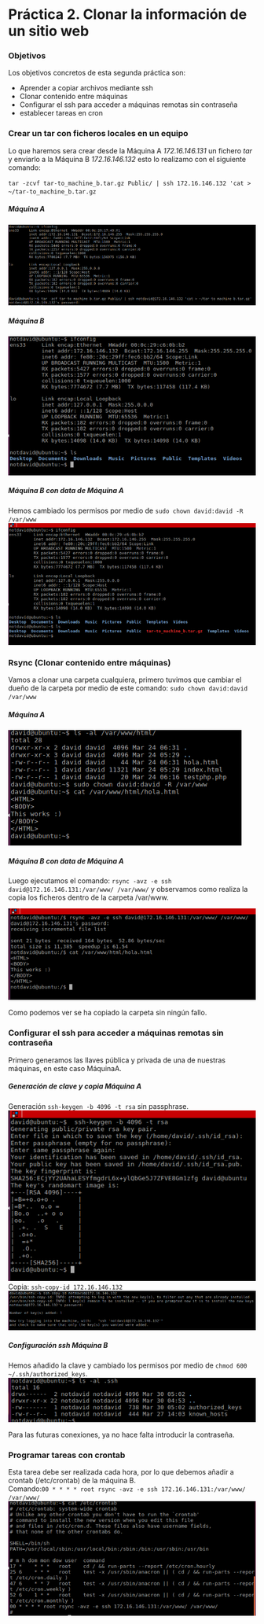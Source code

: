 # Práctica 2. Clonar la información de un sitio web

### Objetivos

Los objetivos concretos de esta segunda práctica son:
<br>
- Aprender a copiar archivos mediante ssh
- Clonar contenido entre máquinas
- Configurar el ssh para acceder a máquinas remotas sin contraseña
- establecer tareas en cron


### Crear un tar con ficheros locales en un equipo
Lo que haremos sera crear desde la Máquina A *172.16.146.131* un fichero *tar* y enviarlo a la Máquina B *172.16.146.132*
esto lo realizamo con el siguiente comando:

`tar -zcvf tar-to_machine_b.tar.gz Public/ | ssh 172.16.146.132 'cat > ~/tar-to_machine_b.tar.gz`

##### Máquina A

![ssh_a_b](./img/machine_a.png)

##### Máquina B

![ssh_a_b](./img/machine_b.png)


##### Máquina B con data de Máquina A
Hemos cambiado los permisos por medio de `sudo chown david:david -R /var/www
`
![ssh_a_b](./img/machine_b_sent.png)

### Rsync (Clonar contenido entre máquinas)
Vamos a clonar una carpeta cualquiera, primero tuvimos que cambiar el dueño de la carpeta por medio de este comando:
`sudo chown david:david /var/www`

##### Máquina A
![ssh_a_b](./img/a.png)

##### Máquina B con data de Máquina A
Luego ejecutamos el comando: `rsync -avz -e ssh david@172.16.146.131:/var/www/ /var/www/` y observamos como realiza la copia los ficheros dentro de la carpeta /var/www.

![ssh_a_b](./img/b.png)

Como podemos ver se ha copiado la carpeta sin ningún fallo.

### Configurar el ssh para acceder a máquinas remotas sin contraseña
Primero  generamos las llaves pública y privada de una de nuestras máquinas, en este caso MáquinaA.

##### Generación de clave y copia  Máquina A
Generación `ssh-keygen -b 4096 -t rsa` sin passphrase.
![ssh_a_b](./img/ssh_gen.png)
<br>
Copia: `ssh-copy-id 172.16.146.132`
![ssh_a_b](./img/ss_copy.png)

##### Configuración ssh Máquina B
Hemos añadido la clave y cambiado los permisos por medio de `chmod 600 ~/.ssh/authorized_keys`.
![ssh_a_b](./img/chmod.png)

Para las futuras conexiones, ya no hace falta introducir la contraseña.

### Programar tareas con crontab
Esta tarea debe ser realizada cada hora, por lo que debemos añadir a crontab (/etc/crontab) de la máquina B.
<br>
 Comando:`00 * * * * root rsync -avz -e ssh 172.16.146.131:/var/www/ /var/www/`
![ssh_a_b](./img/crontab.png)
